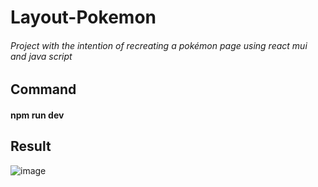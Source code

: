 # Layout-Pokemon
###### Project with the intention of recreating a pokémon page using react mui and java script

## Command 
#### npm run dev

## Result
![image](https://github.com/AmandaDev25/Layout-Pokemon/assets/138495890/85c0cd5b-73ec-4d38-b0fb-a78bacd043a2)


